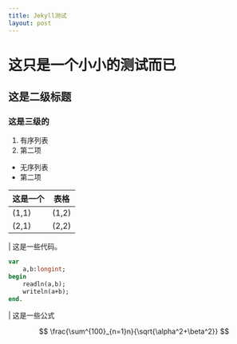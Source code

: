 ```yaml
---
title: Jekyll测试
layout: post
---
```


# 这只是一个小小的测试而已
## 这是二级标题
### 这是三级的

1. 有序列表
2. 第二项

- 无序列表
- 第二项


| 这是一个 | 表格  |
| -------- | ----- |
| (1,1)    | (1,2) |
| (2,1)    | (2,2) |

| 这是一些代码。

```pascal
var
	a,b:longint;
begin
	readln(a,b);
	writeln(a+b);
end.
```

| 这是一些公式

$$
\frac{\sum^{100}_{n=1}n}{\sqrt{\alpha^2+\beta^2}}
$$
